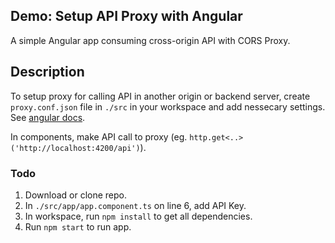 ## Demo: Setup API Proxy with Angular
A simple Angular app consuming cross-origin API with CORS Proxy.

## Description
To setup proxy for calling API in another origin or backend server, create `proxy.conf.json` file in `./src` in your workspace and add nessecary settings. See [angular docs](https://angular.io/guide/build#proxying-to-a-backend-server).

In components, make API call to proxy (eg. `http.get<..>('http://localhost:4200/api')`).

### Todo
1. Download or clone repo.
2. In `./src/app/app.component.ts` on line 6, add API Key.
3. In workspace, run `npm install` to get all dependencies.
4. Run `npm start` to run app.

